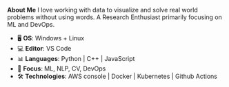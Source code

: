 
**About Me**
I love working with data to visualize and solve real world problems without using words. A Research Enthusiast primarily focusing on ML and DevOps.   
- 🖥️ **OS**: Windows + Linux
- 💻 **Editor**: VS Code
- 📊 **Languages**: Python | C++ | JavaScript
- 🔭 **Focus**: ML, NLP, CV, DevOps
- 🛠️ **Technologies**: AWS console | Docker | Kubernetes | Github Actions 
